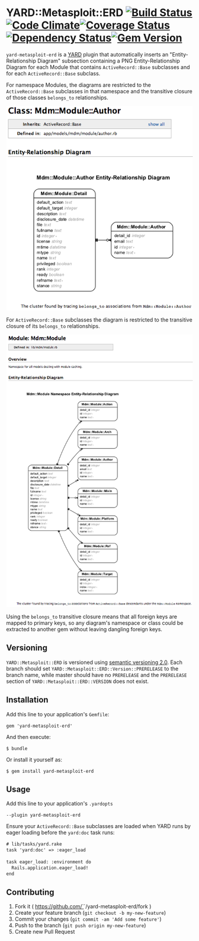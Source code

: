 # YARD::Metasploit::ERD [![Build Status](https://travis-ci.org/rapid7/yard-metasploit-erd.svg?branch=feature/gem-skeleton)](https://travis-ci.org/rapid7/yard-metasploit-erd)[![Code Climate](https://codeclimate.com/github/rapid7/yard-metasploit-erd.png)](https://codeclimate.com/github/rapid7/yard-metasploit-erd)[![Coverage Status](https://coveralls.io/repos/rapid7/yard-metasploit-erd/badge.png)](https://coveralls.io/r/rapid7/yard-metasploit-erd)[![Dependency Status](https://gemnasium.com/rapid7/yard-metasploit-erd.png)](https://gemnasium.com/rapid7/yard-metasploit-erd)[![Gem Version](https://badge.fury.io/rb/yard-metasploit-erd.png)](http://badge.fury.io/rb/yard-metasploit-erd)

`yard-metasploit-erd` is a [YARD](yardoc.org) plugin that automatically inserts an "Entity-Relationship Diagram"
subsection containing a PNG Entity-Relationship Diagram for each Module that contains `ActiveRecord::Base` subclasses
and for each `ActiveRecord::Base` subclass.

For namespace Modules, the diagrams are restricted to the `ActiveRecord::Base` subclasses in that namespace and the
transitive closure of those classes `belongs_to` relationships.

![Mdm::Module::Author ERD](doc/example/images/mdm/module/author.erd.png)

For `ActiveRecord::Base` subclasses the diagram is restricted to the transitive closure of its `belongs_to`
relationships.

![Mdm::Module namespace ERD](doc/example/images/mdm/module.erd.png)

Using the `belongs_to` transitive closure means that all foreign keys are mapped to primary keys, so any diagram's
namespace or class could be extracted to another gem without leaving dangling foreign keys.

## Versioning

`YARD::Metasploit::ERD` is versioned using [semantic versioning 2.0](http://semver.org/spec/v2.0.0.html).  Each branch
should set `YARD::Metasploit::ERD::Version::PRERELEASE` to the branch name, while master should have no `PRERELEASE`
and the `PRERELEASE` section of `YARD::Metasploit::ERD::VERSION` does not exist.

## Installation

Add this line to your application's `Gemfile`:

    gem 'yard-metasploit-erd'

And then execute:

    $ bundle

Or install it yourself as:

    $ gem install yard-metasploit-erd

## Usage

Add this line to your application's `.yardopts`

    --plugin yard-metasploit-erd

Ensure your `ActiveRecord::Base` subclasses are loaded when YARD runs by eager loading before the `yard:doc` task runs:

    # lib/tasks/yard.rake
    task 'yard:doc' => :eager_load

    task eager_load: :environment do
      Rails.application.eager_load!
    end

## Contributing

1. Fork it ( https://github.com/`<my-github-username>`/yard-metasploit-erd/fork )
2. Create your feature branch (`git checkout -b my-new-feature`)
3. Commit your changes (`git commit -am 'Add some feature'`)
4. Push to the branch (`git push origin my-new-feature`)
5. Create new Pull Request
